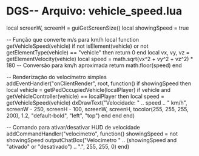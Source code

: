 # DGS-- Arquivo: vehicle_speed.lua

local screenW, screenH = guiGetScreenSize()
local showingSpeed = true

-- Função que converte m/s para km/h
local function getVehicleSpeed(vehicle)
    if not isElement(vehicle) or not getElementType(vehicle) == "vehicle" then return 0 end
    local vx, vy, vz = getElementVelocity(vehicle)
    local speed = math.sqrt(vx^2 + vy^2 + vz^2) * 180 -- Conversão para km/h aproximada
    return math.floor(speed)
end

-- Renderização do velocímetro simples
addEventHandler("onClientRender", root, function()
    if showingSpeed then
        local vehicle = getPedOccupiedVehicle(localPlayer)
        if vehicle and getVehicleController(vehicle) == localPlayer then
            local speed = getVehicleSpeed(vehicle)
            dxDrawText("Velocidade: " .. speed .. " km/h", screenW - 250, screenH - 100, screenW, screenH, tocolor(255, 255, 255, 200), 1.2, "default-bold", "left", "top")
        end
    end
end)

-- Comando para ativar/desativar HUD de velocidade
addCommandHandler("velocimetro", function()
    showingSpeed = not showingSpeed
    outputChatBox("Velocímetro " .. (showingSpeed and "ativado" or "desativado") .. ".", 255, 255, 0)
end)
